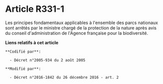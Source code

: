# Article R331-1

Les principes fondamentaux applicables à l'ensemble des parcs nationaux sont arrêtés par le ministre chargé de la protection
de la nature après avis du conseil d'administration de l'Agence française pour la biodiversité.

**Liens relatifs à cet article**

	**Codifié par**:

	  - Décret n°2005-934 du 2 août 2005

	**Modifié par**:

	  - Décret n°2016-1842 du 26 décembre 2016 - art. 2
